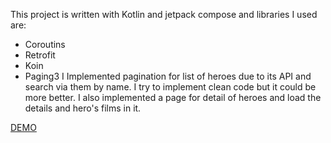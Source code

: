 This project is written with Kotlin and jetpack compose and libraries I used are:
- Coroutins
- Retrofit
- Koin
- Paging3
I Implemented pagination for list of heroes due to its API and search via them by name. I try to implement clean code but it could be more better. I also implemented a page for detail of heroes and load the details and hero's films in it.

[DEMO](https://files.fm/f/xzx55sms43)
